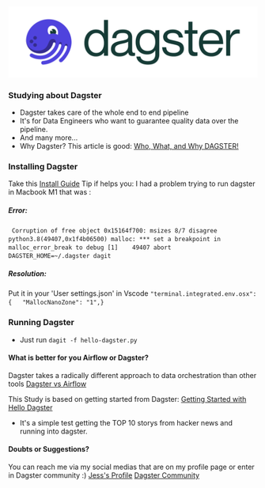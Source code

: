 ![Dagster Logo](/img/dagster-logo.png "Dagster logo")


### Studying about Dagster 
  - Dagster takes care of the whole end to end pipeline 
  - It's for Data Engineers who want to guarantee quality data over the pipeline. 
  - And many more...
  - Why Dagster? This article is good: [Who, What, and Why DAGSTER!](https://ajithshetty28.medium.com/who-what-and-why-dagster-c97f8c2335b1)
### Installing Dagster
Take this [Install Guide](https://docs.dagster.io/getting-started/install)
Tip if helps you:
 I had a problem trying to run dagster in Macbook M1 that was :

##### Error: 
``` Corruption of free object 0x15164f700: msizes 8/7 disagree python3.8(49407,0x1f4b06500) malloc: *** set a breakpoint in malloc_error_break to debug [1]    49407 abort      DAGSTER_HOME=~/.dagster dagit```

##### Resolution: 
   Put it in your 'User settings.json' in Vscode ``` "terminal.integrated.env.osx": {   "MallocNanoZone": "1",} ```

### Running Dagster 
- Just run ``` dagit -f hello-dagster.py ```

#### What is better for you Airflow or Dagster?
Dagster takes a radically different approach to data orchestration than other tools
[Dagster vs Airflow](https://dagster.io/blog/dagster-airflow)

This Study is based on getting started from Dagster: 
[Getting Started with Hello Dagster](https://docs.dagster.io/getting-started/hello-dagster)

- It's a simple test getting the TOP 10 storys from hacker news and running into dagster. 

#### Doubts or Suggestions? 
You can reach me via my social medias that are on my profile page or enter in Dagster community :) 
[Jess's Profile](https://github.com/jess197/jess197)
[Dagster Community](https://dagster.io/community)